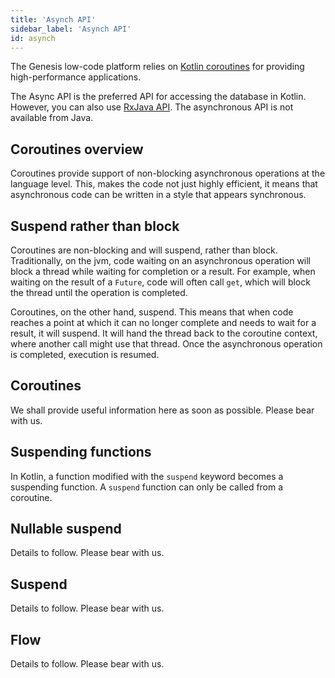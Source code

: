 ```yaml
---
title: 'Asynch API'
sidebar_label: 'Asynch API'
id: asynch
---
```




The Genesis low-code platform relies on [Kotlin coroutines](https://kotlinlang.org/docs/coroutines-overview.html) for providing high-performance applications. 

The Async API is the preferred API for accessing the database in Kotlin. However, you can also use [RxJava API](/database/types-of-api/rxjava/). The asynchronous API is not available from Java.

Coroutines overview[​](/database/types-of-api/asynch/#coroutines-overviewdirect-link-to-heading)
--------------------------------------------------------------------------------------------------------------------------------------------------------------

Coroutines provide support of non-blocking asynchronous operations at the language level. This, makes the code not just highly efficient, it means that asynchronous code can be written in a style that appears synchronous.

## Suspend rather than block[​](/database/types-of-api/asynch/#suspend-rather-than-blockdirect-link-to-heading)

Coroutines are non-blocking and will suspend, rather than block. Traditionally, on the jvm, code waiting on an asynchronous operation will block a thread while waiting for completion or a result. For example, when waiting on the result of a `Future`, code will often call `get`, which will block the thread until the operation is completed.

Coroutines, on the other hand, suspend. This means that when code reaches a point at which it can no longer complete and needs to wait for a result, it will suspend. It will hand the thread back to the coroutine context, where another call might use that thread. Once the asynchronous operation is completed, execution is resumed.

## Coroutines[​](/database/types-of-api/asynch/#coroutinesdirect-link-to-heading)

We shall provide useful information here as soon as possible. Please bear with us.

## Suspending functions[​](/database/types-of-api/asynch/#suspending-functionsdirect-link-to-heading)

In Kotlin, a function modified with the `suspend` keyword becomes a suspending function. A `suspend` function can only be called from a coroutine.

Nullable suspend[​](/database/types-of-api/asynch/#nullable-suspenddirect-link-to-heading)
--------------------------------------------------------------------------------------------------------------------------------------------------------

Details to follow. Please bear with us.

Suspend[​](/database/types-of-api/asynch/#suspenddirect-link-to-heading)
--------------------------------------------------------------------------------------------------------------------------------------

Details to follow. Please bear with us.

Flow[​](/database/types-of-api/asynch/#flowdirect-link-to-heading)
--------------------------------------------------------------------------------------------------------------------------------

Details to follow. Please bear with us.